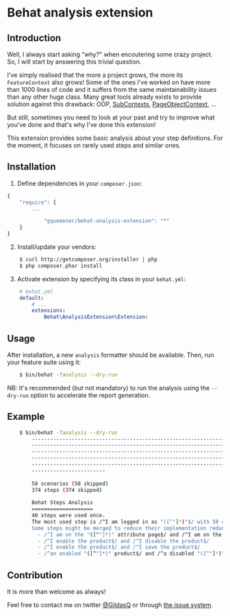 Behat analysis extension
========================

Introduction
------------

Well, I always start asking "why?" when encoutering some crazy project.
So, I will start by answering this trivial question.

I've simply realised that the more a project grows, the more its `FeatureContext` also grows!
Some of the ones I've worked on have more than 1000 lines of code and it suffers from the same maintainability issues than any other huge class.
Many great tools already exists to provide solution against this drawback: OOP, [SubContexts](http://docs.behat.org/guides/4.context.html#using-subcontexts), [PageObjectContext](https://github.com/sensiolabs/BehatPageObjectExtension), ...

But still, sometimes you need to look at your past and try to improve what you've done and that's why I've done this extension!

This extension provides some basic analysis about your step definitions.
For the moment, it focuses on rarely used steps and similar ones.

Installation
------------

1. Define dependencies in your `composer.json`:

``` javascript
{
    "require": {
        ...

            "gquemener/behat-analysis-extension": "*"
    }
}
```

2. Install/update your vendors:

``` bash
    $ curl http://getcomposer.org/installer | php
    $ php composer.phar install
```

3. Activate extension by specifying its class in your ``behat.yml``:

``` yaml
    # behat.yml
    default:
        # ...
        extensions:
            Behat\AnalysisExtension\Extension:
```

Usage
----

After installation, a new `analysis` formatter should be available.
Then, run your feature suite using it:

``` bash
    $ bin/behat -fanalysis --dry-run
```

NB: It's recommended (but not mandatory) to run the analysis using the `--dry-run` option to accelerate the report generation.

Example
-------

```bash
    $ bin/behat -fanalysis --dry-run
        ---------------------------------------------------------------------- 70
        ---------------------------------------------------------------------- 140
        ---------------------------------------------------------------------- 210
        ---------------------------------------------------------------------- 280
        ---------------------------------------------------------------------- 350
        ------------------------
        
        58 scenarios (58 skipped)
        374 steps (374 skipped)
        
        Behat Steps Analysis
        ====================
        40 steps were used once.
        The most used step is /^I am logged in as "([^"]*)"$/ with 58 calls.
        Some steps might be merged to reduce their implementation redundancy:
          - /^I am on the "([^"]*)" attribute page$/ and /^I am on the "([^"]*)" product page$/
          - /^I enable the product$/ and /^I disable the product$/
          - /^I enable the product$/ and /^I save the product$/
          - /^an enabled "([^"]*)" product$/ and /^a disabled "([^"]*)" product$/
```

Contribution
------------
It is more than welcome as always!

Feel free to contact me on twitter [@GildasQ](http://www.twitter.com/GildasQ) or through [the issue system](https://github.com/gquemener/behat-analysis-extension/issues/new).
